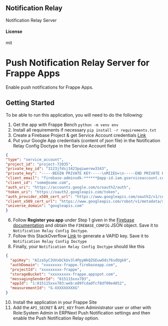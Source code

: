 ## Notification Relay

Notification Relay Server

#### License

mit

# Push Notification Relay Server for Frappe Apps
Enable push notifications for Frappe Apps.

## Getting Started
To be able to run this application, you will need to do the following:

1. Get the app with Frappe Bench `python -m venv env`
2. Install all requirements if necessary `pip install -r requirements.txt`
4. Create a Firebase Project & get Service Account credentials [Link](https://sharma-vikashkr.medium.com/firebase-how-to-setup-a-firebase-service-account-836a70bb6646)
5. Put your Google App credentials (content of json file) in the Notification Relay Config Doctype in the Service Account field
  ``` json
{
  "type": "service_account",
  "project_id": "project-72035",
  "private_key_id": "3123jfdsj3423pqiwerew3343",
  "private_key": "-----BEGIN PRIVATE KEY-----\nMIIEU=\n-----END PRIVATE KEY-----\n",
  "client_email": "firebase-adminsdk-******@app-id.iam.gserviceaccount.com",
  "client_id": "some@some.com",
  "auth_uri": "https://accounts.google.com/o/oauth2/auth",
  "token_uri": "https://oauth2.googleapis.com/token",
  "auth_provider_x509_cert_url": "https://www.googleapis.com/oauth2/v1/certs",
  "client_x509_cert_url": "https://www.googleapis.com/robot/v1/metadata/x509/firebase-adminsdk-xvc8f%40cxzler-72035.iam.gserviceaccount.com",
  "universe_domain": "googleapis.com"
}
  ```
6. Follow **Register you app** under Step 1 given in the [Firebase documentation](https://firebase.google.com/docs/web/setup#register-app) and obtain the `FIREBASE_CONFIG` JSON object. Save it to `Notification Relay Config Doctype`.
7.  Follow this StackOverflow [Link](https://stackoverflow.com/a/54996207) to generate a VAPID key. Save it to `Notification Relay Config Doctype`
9.  Finally, your `Notification Relay Config Doctype` should like this
``` json
{
  "apiKey": "AIzaSyC3UVxbCkUv3l4PpyWkQZGEuwOds76sdUgk0",
  "authDomain": "xxxxxxxx-frappe.firebaseapp.com",
  "projectId": "xxxxxxxxx-frappe",
  "storageBucket": "xxxxxxxxx-frappe.appspot.com",
  "messagingSenderId": "815115xxx703",
  "appId": "1:815115xxx703:web:e89fcdadfcf8df09e4852",
  "measurementId": "G-XXXXXXXXXG"
}
```
10. Install the application in your Frappe Site
11. Add the `API_SECRET` & `API_KEY` from Administrator user or other with Role:System Admin  in ERPNext Push Notification settings and then enable the Push Notification Relay option.

